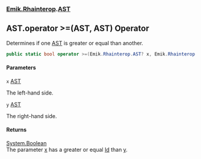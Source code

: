 ### [Emik.Rhainterop](Emik.Rhainterop.md 'Emik.Rhainterop').[AST](AST.md 'Emik.Rhainterop.AST')

## AST.operator >=(AST, AST) Operator

Determines if one [AST](AST.md 'Emik.Rhainterop.AST') is greater or equal than another.

```csharp
public static bool operator >=(Emik.Rhainterop.AST? x, Emik.Rhainterop.AST? y);
```
#### Parameters

<a name='Emik.Rhainterop.AST.op_GreaterThanOrEqual(Emik.Rhainterop.AST,Emik.Rhainterop.AST).x'></a>

`x` [AST](AST.md 'Emik.Rhainterop.AST')

The left-hand side.

<a name='Emik.Rhainterop.AST.op_GreaterThanOrEqual(Emik.Rhainterop.AST,Emik.Rhainterop.AST).y'></a>

`y` [AST](AST.md 'Emik.Rhainterop.AST')

The right-hand side.

#### Returns
[System.Boolean](https://docs.microsoft.com/en-us/dotnet/api/System.Boolean 'System.Boolean')  
The parameter [x](AST.op_GreaterThanOrEqual(AST,AST).md#Emik.Rhainterop.AST.op_GreaterThanOrEqual(Emik.Rhainterop.AST,Emik.Rhainterop.AST).x 'Emik.Rhainterop.AST.op_GreaterThanOrEqual(Emik.Rhainterop.AST, Emik.Rhainterop.AST).x') has a greater or equal [Id](AST.Id.md 'Emik.Rhainterop.AST.Id') than [y](AST.op_GreaterThanOrEqual(AST,AST).md#Emik.Rhainterop.AST.op_GreaterThanOrEqual(Emik.Rhainterop.AST,Emik.Rhainterop.AST).y 'Emik.Rhainterop.AST.op_GreaterThanOrEqual(Emik.Rhainterop.AST, Emik.Rhainterop.AST).y').